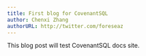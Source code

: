 ```yaml
---
title: First blog for CovenantSQL
author: Chenxi Zhang
authorURL: http://twitter.com/foreseaz
---
```


This blog post will test CovenantSQL docs site.
